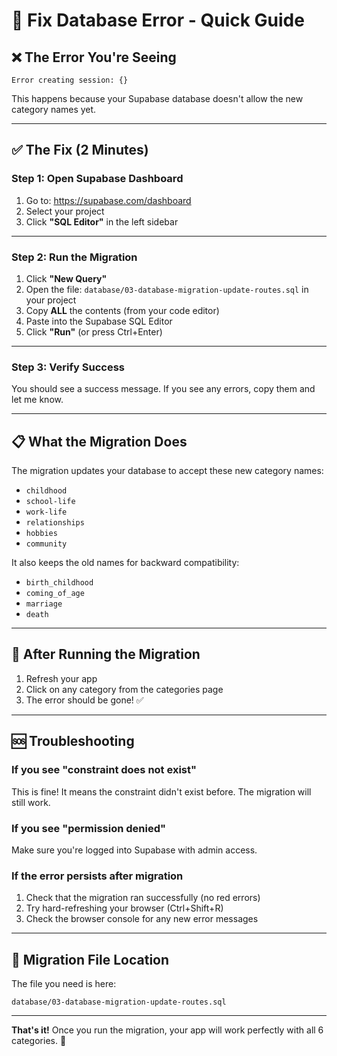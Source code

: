 # 🔧 Fix Database Error - Quick Guide

## ❌ The Error You're Seeing

```
Error creating session: {}
```

This happens because your Supabase database doesn't allow the new category names yet.

---

## ✅ The Fix (2 Minutes)

### **Step 1: Open Supabase Dashboard**

1. Go to: https://supabase.com/dashboard
2. Select your project
3. Click **"SQL Editor"** in the left sidebar

---

### **Step 2: Run the Migration**

1. Click **"New Query"**
2. Open the file: `database/03-database-migration-update-routes.sql` in your project
3. Copy **ALL** the contents (from your code editor)
4. Paste into the Supabase SQL Editor
5. Click **"Run"** (or press Ctrl+Enter)

---

### **Step 3: Verify Success**

You should see a success message. If you see any errors, copy them and let me know.

---

## 📋 What the Migration Does

The migration updates your database to accept these new category names:

- `childhood`
- `school-life`
- `work-life`
- `relationships`
- `hobbies`
- `community`

It also keeps the old names for backward compatibility:

- `birth_childhood`
- `coming_of_age`
- `marriage`
- `death`

---

## 🎯 After Running the Migration

1. Refresh your app
2. Click on any category from the categories page
3. The error should be gone! ✅

---

## 🆘 Troubleshooting

### If you see "constraint does not exist"

This is fine! It means the constraint didn't exist before. The migration will still work.

### If you see "permission denied"

Make sure you're logged into Supabase with admin access.

### If the error persists after migration

1. Check that the migration ran successfully (no red errors)
2. Try hard-refreshing your browser (Ctrl+Shift+R)
3. Check the browser console for any new error messages

---

## 📁 Migration File Location

The file you need is here:

```
database/03-database-migration-update-routes.sql
```

---

**That's it!** Once you run the migration, your app will work perfectly with all 6 categories. 🚀
